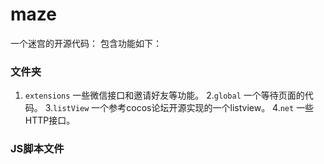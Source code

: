 # maze

一个迷宫的开源代码：
包含功能如下：
### 文件夹
1. `extensions`
  一些微信接口和邀请好友等功能。
2.`global`
  一个等待页面的代码。
3.`listView`
  一个参考cocos论坛开源实现的一个listview。
4.`net`
  一些HTTP接口。
### JS脚本文件
